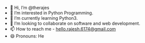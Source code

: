 - 👋 Hi, I’m @therajes
- 👀 I’m interested in Python Programming.
- 🌱 I’m currently learning Python3.
- 💞️ I’m looking to collaborate on software and web development.
- 📫 How to reach me - hello.rajesh.6174@gmail.com
- 😄 Pronouns: He

<!---
therajes/therajes is a ✨ special ✨ repository because its `README.md` (this file) appears on your GitHub profile.
You can click the Preview link to take a look at your changes.
--->
